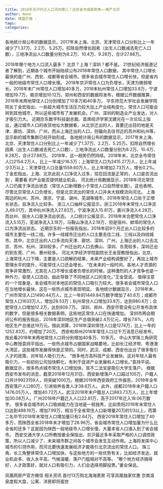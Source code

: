 ```yaml
---
title: 2018年京沪外迁人口流向哪儿？这些省市成新聚焦——房产北京
author: None
date: 楼盘价格 : 
tags: 
categories: 
---
```

各地统计局公布的数据显示，2017年末上海、北京、天津常住人口分别比上一年减少了1.37万、2.2万、5.25万。扣除自然增长因素（出生人口数减去死亡人口数），三地净流出人口数量分别为8.2万、10.4万、9.28万，合计27.88万。
<!-- more -->
2018年哪个地方人口流入最多？
北京？上海？深圳？都不是。
21世纪经济报道记者了解到，近期各个城市开始陆续公布2018年常住人口数据， 其中常住人口增长最快的是广州、西安、成都等省会城市。很多省会城市常住人口增长快，但是省内一般的地级市常住人口增长慢。
2018年京沪常住人口为负增长，天津为微弱增长。2018年末广州常住人口增加40多万，2018末杭州常住人口增加33.8万，宁波增加19.7万，南京增加10.12万。郑州和西安的数据将发布，根据公开数据推算，2018年末两地常住人口分别增加了10多万和40多万。
华东师范大学社会发展学院院长丁金宏指出，一些超大城市生活压力较大加上产业结构变化，常住人口可能会转到其他城市，所以这些城市有了发展机会。广州、深圳的制造业产业发达，对人才吸引力大。
近期京东数字科技副总裁、首席经济学家沈建光在一次论坛上指出，通过城市人口的收货地址大数据看，从北京迁出的人，首要迁出目的地是天津、廊坊、深圳、广州，而从上海迁出的人口，则偏向去往邻近的苏州和杭州等，显示新的城市集群已经开始形成。
各地统计局公布的数据显示，2017年末上海、北京、天津常住人口分别比上一年减少了1.37万、2.2万、5.25万。扣除自然增长因素（出生人口数减去死亡人口数），三地净流出人口数量分别为8.2万、10.4万、9.28万，合计27.88万。
2018年，这一趋势仍然持续。2018年末，北京全市常住人口2154.2万人，比上一年减少16.5万；上海常住人口为2415.27万人，比上年减少3万以上；天津常住人口总量1559.60万人，比上年增加2.73万人，增长0.2%。
丁金宏指出，上海、北京此前人口净流入过多，现在回流是正常的，人口是否流出到
，需要看
的产业能否提供就业机会。
河北统计局数据显示，2018年河北常住人口仍属于净流出状态（常住人口新增数小于常住人口自然增长数）。这也表明，尽管北京常住人口负增长，但是北京流出的常住人口并未大规模流向河北。
上海周边的杭州、苏州、南京、宁波、湖州、芜湖等城市，2018年常住人口处于正增长状态，且净流入比较多。
浙江人口抽样公报显示，浙江2018年末常住人口净流入49.01万，其中杭州净流入27.83万，宁波净流入15.81万，嘉兴净流入4.28万，而台州、丽水人口是净流出状态。
人口统计公报显示，2018年末合肥常住人口净流入5.15万，芜湖净流入3.18万，马鞍山净流入2.19万，但是宿州、蚌埠的常住人口为净流出状态。
近期京东的一份报告指出，2018年前9个月迁出人口比较多的城市主要在一线二线。许多一线城市迁出的人口主要去往二线、三线以及四线城市。其中，北京迁出的人口多流向天津、廊坊、深圳、广州，上海迁出的人口去北京、苏州、杭州、深圳较多，广州迁出的人口去佛山、深圳、东莞较多，深圳迁出的到东莞、广州、惠州较多。
河北大学经济学院副院长王金营教授指出，北京、上海常住人口下降，主要是人口疏解的结果，未来产业结构调整好了，再加上城市管理水平的提升，可能常住人口还会增长。
“在未来的一段时间，各地人才资源的竞争非常激烈，尤其在人口不增长或者负增长的时候，这种激烈的人才竞争也是一种外力，驱使人口流动，由此导致了不同地区人口的变化。”王金营说。
值得注意的一个现象是，省会城市对本地区的常住人口吸引力较大。很多省会城市常住人口在当地增长最快，这在一些热点城市表现明显。
各地统计数据显示， 2018年末，广州市常住人口1490.44万人，比上一年的1449.84万数字增加了40.6万；成都市常住人口1633万人，增加28.53万；杭州常住人口增加33.8万，达到980.6万；合肥常住人口增加12.2万，达到808.7万。
深圳、郑州、西安尽管没有公开发布具体的数字，但是很多相关数据表明，这些地区常住人口在快速增加。
深圳市两会期间公布的报告指出，2018年深圳地区生产总值突破2.4万亿元，增长7.6%，人均地区生产总值达19万元。按此测算，2018年深圳常住人口是1274万，比上一年的1252.83万，约增加了20万。
西安和郑州2018年常住人口过千万消息已经发布，按此看2018年末两地常住人口将分别增加40多万、10多万。
中山大学珠三角研究中心教授袁持平指出，一些热点城市占据国家战略要地，比如长江经济带、粤港澳大湾区，这些城市发展得快是正常的。同时，武汉、成都、西安也出台了很多吸引人才的政策，对年轻人吸引力大。
“很多地方高科技产业发展快，这对年轻人最有吸引力，一些初创公司加快孵化，有利于促进产业发展和人口增长。”袁持平说。
数据显示，很多热点城市常住人口增加快，其不二法宝是吸引大学生落户。
根据西安市发布的消息，截至2018年12月31日，西安新增落户人口超过105万，户籍人口共计9923159人，将突破1000万。根据2019年西安政府工作报告，2018年全年西安落户人口80万，引进培养各类人才38.6万人。
此外，成都2018年末户籍人口1476.05万人，增加40.72万人。武汉2018年末户籍总人口883.73万人，比上年增加30.08万人。广州2018年户籍迁入人口22.81万，高于2017年迁入18.06万数字。
很多省会城市的人口吸纳能力在当地是一枝独秀，比如贵阳2018年末常住人口达到488.19万，增加7.99万，相当于全省常住人口新增量20万的1/3以上，而第二名毕节2018年末常住人口增加量只有2.64万。
西安2018年常住人口增加了40多万，而陕西全省2018年末才增加了28.96万。省会城市常住人口增加量为什么比全省的还多？这是因为陕西一般地级市人口增长慢，大量本省人口涌入到了省会城市。
西安交通大学人口所教授姜全保指出，京沪最近多年采取严格的人口调控政策，所以人口减少了，未来城市群之间各个城市会发生互动作用。上海将发挥中心城市的引领作用，而河北要快速发展经济才能吸引北京流出的常住人口。
珠三角、长三角整体常住人口增加快，与这些地方的一些优势有关，比如经济发达、就业机会多、收入水平高、气候温暖、落户门槛相对不高等。
“哪个地方经济搞得好，人才政策好，就对人口有吸引力，人们会选择用脚投票。”姜全保说。
                        
                        
                        
                        
                                        
                    
                    
                
                    
                    
                    
                
                    
                
凤凰网房产官方微信
相关资讯
首付13万购北海海景房 可享凤凰独家优惠
京南温泉度假大盘，公寓、洋房即将面世
	                        
	                    
	                        
	                    

